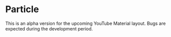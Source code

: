 Particle
===========

This is an alpha version for the upcoming YouTube Material layout. Bugs are expected during the development period.